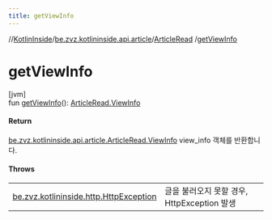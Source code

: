 ```yaml
---
title: getViewInfo
---
```

//[KotlinInside](../../../index.html)/[be.zvz.kotlininside.api.article](../index.html)/[ArticleRead](index.html)
/[getViewInfo](get-view-info.html)

# getViewInfo

[jvm]\
fun [getViewInfo](get-view-info.html)(): [ArticleRead.ViewInfo](-view-info/index.html)

#### Return

[be.zvz.kotlininside.api.article.ArticleRead.ViewInfo](-view-info/index.html) view_info 객체를 반환합니다.

#### Throws

| | |
|---|---|
| [be.zvz.kotlininside.http.HttpException](../../be.zvz.kotlininside.http/-http-exception/index.html) | 글을 불러오지 못할 경우, HttpException 발생 |



